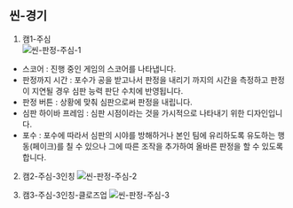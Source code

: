 ## 씬-경기
1. 캠1-주심  
![씬-판정-주심-1](https://github.com/hojin-kr/Design-Book/blob/master/Baseball-Referee/img/%EC%94%AC-%ED%8C%90%EC%A0%95-%EC%A3%BC%EC%8B%AC-1.jpg?raw=true)
  - 스코어 : 진행 중인 게임의 스코어를 나타냅니다.
  - 판정까지 시간 : 포수가 공을 받고나서 판정을 내리기 까지의 시간을 측정하고 판정이 지연될 경우 심판 능력 판단 수치에 반영됩니다.
  - 판정 버튼 : 상황에 맞춰 심판으로써 판정을 내립니다.
  - 심판 하이바 프레임 : 심판 시점이라는 것을 가시적으로 나타내기 위한 디자인입니다.
  - 포수 : 포수에 따라서 심판의 시야를 방해하거나 본인 팀에 유리하도록 유도하는 행동(페이크)를 칠 수 있으나 그에 따른 조작을 추가하여 올바른 판정을 할 수 있도록합니다.

2. 캠2-주심-3인칭
![씬-판정-주심-2](https://github.com/hojin-kr/Design-Book/blob/master/Baseball-Referee/img/%EC%94%AC-%ED%8C%90%EC%A0%95-%EC%A3%BC%EC%8B%AC-2.jpg?raw=true)

3. 캠3-주심-3인칭-클로즈업
![씬-판정-주심-3](https://github.com/hojin-kr/Design-Book/blob/master/Baseball-Referee/img/%EC%94%AC-%ED%8C%90%EC%A0%95-%EC%A3%BC%EC%8B%AC-3.jpg?raw=true)
